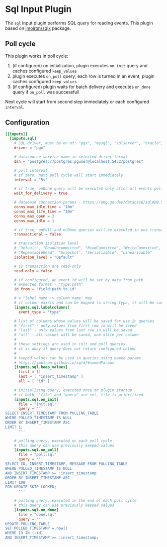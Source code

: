 # Sql Input Plugin

The `sql` input plugin performs SQL query for reading events. This plugin based on [jmoiron/sqlx](https://github.com/jmoiron/sqlx) package.

## Poll cycle

This plugin works in poll cycle:
1. (if configured) on initialization, plugin executes `on_init` query and caches configured `keep_values`
2. plugin executes `on_poll` query; each row is turned in an event; plugin caches configured `keep_values`
3. (if configured) plugin waits for batch delivery and executes `on_done` query if `on_poll` was successfull

Next cycle will start from second step immediately or each configured `interval`.

## Configuration
```toml
[[inputs]]
  [inputs.sql]
    # SQL driver, must be on of: "pgx", "mysql", "sqlserver", "oracle", "clickhouse"
    driver = "pgx"

    # datasource service name in selected driver format
    dsn = "postgres://postgres:pguser@localhost:5432/postgres"

    # poll interval
    # if zero, next poll cycle will start immediately
    interval = "5s"

    # if true, onDone query will be executed only after all events polled have been delivered
    wait_for_delivery = true

    # database connection params - https://pkg.go.dev/database/sql#DB.SetConnMaxIdleTime
    conns_max_idle_time = "10m"
    conns_max_life_time = "10m"
    conns_max_open = 2
    conns_max_idle = 1

    # if true, onPoll and onDone queries will be executed in one transaction
    transactional = false

    # transaction isolation level
    # "Default", "ReadUncommitted", "ReadCommitted", "WriteCommitted", 
    # "RepeatableRead", "Snapshot", "Serializable", "Linearizable"
    isolation_level = "Default"

    # is transaction are read-only
    read_only = false

    # if configured, an event id will be set by data from path
    # expected format - "type:path"
    id_from = "field:path.to.id"

    # a "label name -> column name" map
    # if column exists and can be mapped to string type, it will be saved as configured label
    [inputs.sql.labelcolumns]
      event_type = "type"

    # list of columns whose values will be saved for use in queries
    # "first" - only values from first row in will be saved
    # "last" - only values from last row in will be saved
    # "all" - all values will be saved, one slice per column
    #
    # these settings are used in init and poll queries
    # it is okay if query does not return configured column
    #
    # keeped values can be used in queries using named params
    # https://jmoiron.github.io/sqlx/#namedParams
    [inputs.sql.keep_values]
      first = []
      last = [ "insert_timestamp" ]
      all = [ "id" ]

    # initializing query, executed once on plugin startup
    # if both, "file" and "query" are set, file is prioritized
    [inputs.sql.on_init]
      file = "init.sql"
      query = '''
SELECT INSERT_TIMESTAMP FROM POLLING_TABLE
WHERE POLLED_TIMESTAMP IS NULL
ORDER BY INSERT_TIMESTAMP ASC
LIMIT 1;
      '''

    # polling query, executed on each poll cycle
    # this query can use previously keeped values 
    [inputs.sql.on_poll]
      file = "poll.sql"
      query = '''
SELECT ID, INSERT_TIMESTAMP, MESSAGE FROM POLLING_TABLE
WHERE POLLED_TIMESTAMP IS NULL
AND INSERT_TIMESTAMP >= :insert_timestamp
ORDER BY INSERT_TIMESTAMP ASC
LIMIT 100
FOR UPDATE SKIP LOCKED;
      '''

    # polling query, executed in the end of each poll cycle
    # this query can use previously keeped values 
    [inputs.sql.on_done]
      file = "done.sql"
      query = '''
UPDATE POLLING_TABLE
SET POLLED_TIMESTAMP = now()
WHERE ID IN (:id)
AND INSERT_TIMESTAMP >= :insert_timestamp;
      '''
```
